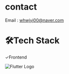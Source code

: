 # contact
Email : whwjyj00@naver.com

# 🛠Tech Stack

✓Frontend

![Flutter Logo](https://raw.githubusercontent.com/marwin1991/profile-technology-icons/refs/heads/main/icons/flutter.png)
